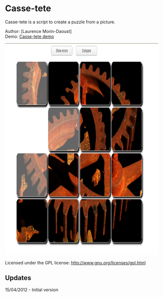 Casse-tete
===============

Casse-tete is a script to create a puzzle from a picture.

Author: [Laurence Morin-Daoust]  
Demo: [Casse-tete demo](http://www.hamelia.com/index.php?showimage=68)  

<img src="https://github.com/larryaubstore/Casse-tete/blob/master/images/demoCasseTete.png" width="1003" height="698" >

Licensed under the GPL license:
http://www.gnu.org/licenses/gpl.html

Updates
-------

15/04/2012 - Initial version
